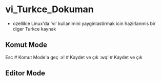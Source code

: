 # vi_Turkce_Dokuman
* ozellikle Linux'da 'vi' kullanimini yayginlastirmak icin hazirlanmis bir diger Turkce kaynak

Komut Mode
----------
Esc  # Komut Mode'a geç
:x!  # Kaydet ve çık
:wq! # Kaydet ve çık 

Editor Mode
-----------

